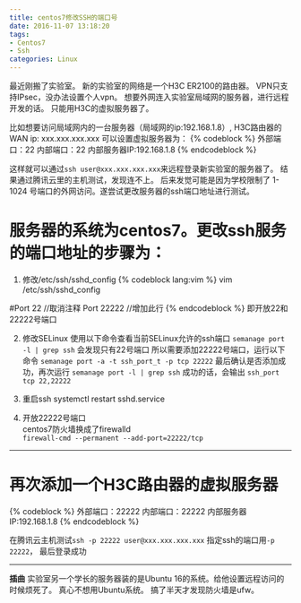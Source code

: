 ```yaml
---
title: centos7修改SSH的端口号
date: 2016-11-07 13:18:20
tags: 
- Centos7
- Ssh
categories: Linux
---
```


最近刚搬了实验室。
新的实验室的网络是一个H3C ER2100的路由器。
VPN只支持IPsec，没办法设置个人vpn。
想要外网连入实验室局域网的服务器，进行远程开发的话。
只能用H3C的虚拟服务器了。
<!-- more -->

比如想要访问局域网内的一台服务器（局域网的ip:192.168.1.8）,
H3C路由器的WAN ip: xxx.xxx.xxx.xxx
可以设置虚拟服务器为：
{% codeblock %}
外部端口：22
内部端口：22
内部服务器IP:192.168.1.8
{% endcodeblock %}

这样就可以通过`ssh user@xxx.xxx.xxx.xxx`来远程登录新实验室的服务器了。
结果通过腾讯云里的主机测试，发现连不上。
后来发觉可能是因为学校限制了 1-1024 号端口的外网访问。遂尝试更改服务器的ssh端口地址进行测试。

# 服务器的系统为centos7。更改ssh服务的端口地址的步骤为：
1. 修改/etc/ssh/sshd_config
{% codeblock lang:vim %}
vim /etc/ssh/sshd_config

#Port 22   //取消注释
Port 22222 //增加此行 
{% endcodeblock %}
即开放22和22222号端口

2. 修改SELinux
使用以下命令查看当前SELinux允许的ssh端口
`semanage port -l | grep ssh`
会发现只有22号端口
所以需要添加22222号端口，运行以下命令
`semanage port -a -t ssh_port_t -p tcp 22222`
最后确认是否添加成功，再次运行
`semanage port -l | grep ssh`
成功的话，会输出
`ssh_port	tcp	22,22222`

3. 重启ssh
systemctl restart sshd.service

4. 开放22222号端口  
centos7防火墙换成了firewalld  
`firewall-cmd --permanent --add-port=22222/tcp`

---
# 再次添加一个H3C路由器的虚拟服务器
{% codeblock %}
外部端口：22222
内部端口：22222
内部服务器IP:192.168.1.8
{% endcodeblock %}

在腾讯云主机测试`ssh -p 22222 user@xxx.xxx.xxx.xxx`
指定ssh的端口用`-p 22222`，
最后登录成功


---
**插曲**
实验室另一个学长的服务器装的是Ubuntu 16的系统。给他设置远程访问的时候烦死了。
真心不想用Ubuntu系统。
搞了半天才发现防火墙是ufw。


